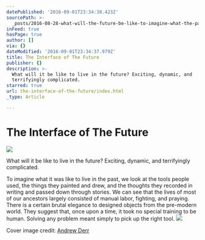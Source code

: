 ```yaml
---
datePublished: '2016-09-01T23:34:38.423Z'
sourcePath: >-
  _posts/2016-08-28-what-will-the-future-be-like-to-imagine-what-the-past-was-l.md
inFeed: true
hasPage: true
author: []
via: {}
dateModified: '2016-09-01T23:34:37.979Z'
title: The Interface of The Future
publisher: {}
description: >-
  What will it be like to live in the future? Exciting, dynamic, and
  terrifyingly complicated.
starred: true
url: the-interface-of-the-future/index.html
_type: Article

---
```

# The Interface of The Future
![](https://the-grid-user-content.s3-us-west-2.amazonaws.com/f0b1fab8-1462-488a-ad34-a597d43a7ed9.png)

What will it be like to live in the future? Exciting, dynamic, and terrifyingly complicated.

To imagine what it was like to live in the past, we look at the tools people used, the things they painted and drew, and the thoughts they recorded in writing and passed down through stories. We can see that the lives of most of our ancestors largely consisted of manual labor, fighting, and praying. There is a certain brutal elegance to designed objects from the pre-modern world. They suggest that, once upon a time, it took no special training to be human. Solving any problem meant simply to pick up the right tool.
![](https://the-grid-user-content.s3-us-west-2.amazonaws.com/cf0277dd-3ef4-4430-859d-b92b27be55a8.png)

Cover image credit: [Andrew Derr][0]

[0]: https://www.behance.net/gallery/26553993/HUD-Elements-futuristic-user-interface-templates "Andrew Derr"